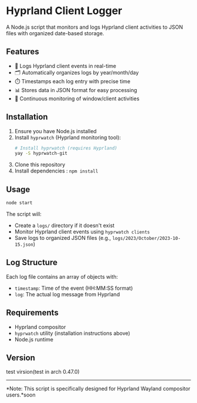 # Hyprland Client Logger

A Node.js script that monitors and logs Hyprland client activities to JSON files with organized date-based storage.

## Features

- 📝 Logs Hyprland client events in real-time
- 🗂️ Automatically organizes logs by year/month/day
- ⏱️ Timestamps each log entry with precise time
- 📊 Stores data in JSON format for easy processing
- 🔄 Continuous monitoring of window/client activities

## Installation

1. Ensure you have Node.js installed
2. Install `hyprwatch` (Hyprland monitoring tool):
   ```bash
   # Install hyprwatch (requires Hyprland)
   yay -S hyprwatch-git
   ```
3. Clone this repository
4. Install dependencies : `npm install`

## Usage

```bash
node start
``` 

The script will:
- Create a `logs/` directory if it doesn't exist
- Monitor Hyprland client events using `hyprwatch clients`
- Save logs to organized JSON files (e.g., `logs/2023/October/2023-10-15.json`)

## Log Structure

Each log file contains an array of objects with:
- `timestamp`: Time of the event (HH:MM:SS format)
- `log`: The actual log message from Hyprland

## Requirements

- Hyprland compositor
- `hyprwatch` utility (installation instructions above)
- Node.js runtime

## Version

test virsion(test in arch 0.47.0) 

---

*Note: This script is specifically designed for Hyprland Wayland compositor users.*soon
